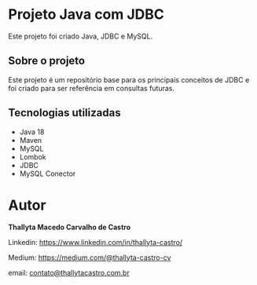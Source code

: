 # Projeto Java com JDBC


Este projeto foi criado Java, JDBC e MySQL.

## Sobre o projeto

Este projeto é um repositório base para os principais conceitos de JDBC e foi criado para ser referência em consultas futuras.

## Tecnologias utilizadas

- Java 18
- Maven
- MySQL
- Lombok
- JDBC
- MySQL Conector

# Autor
<b>Thallyta Macedo Carvalho de Castro</b>

Linkedin: https://www.linkedin.com/in/thallyta-castro/

Medium: https://medium.com/@thallyta-castro-cv

email: contato@thallytacastro.com.br
